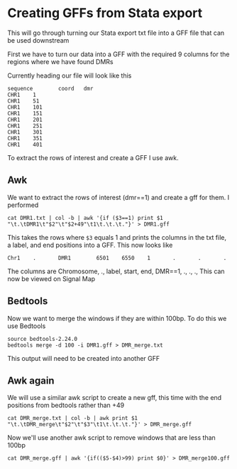 # Creating GFFs from Stata export

This will go through turning our Stata export txt file into a GFF file that can be used downstream

First we have to turn our data into a GFF with the required 9 columns for the regions where we have found DMRs

Currently heading our file will look like this
```
sequence        coord   dmr
CHR1    1
CHR1    51
CHR1    101
CHR1    151
CHR1    201
CHR1    251
CHR1    301
CHR1    351
CHR1    401
```

To extract the rows of interest and create a GFF I use awk.

## Awk

We want to extract the rows of interest (dmr==1) and create a gff for them. I performed

```
cat DMR1.txt | col -b | awk '{if ($3==1) print $1 "\t.\tDMR1\t"$2"\t"$2+49"\t1\t.\t.\t."}' > DMR1.gff
```
This takes the rows where `$3` equals 1 and prints the columns in the txt file, a label, and end positions into a GFF.
This now looks like
```
Chr1    .       DMR1        6501    6550    1       .       .       .
```
The columns are Chromosome, ., label, start, end, DMR==1, ., ., .,
This can now be viewed on Signal Map

## Bedtools

Now we want to merge the windows if they are within 100bp. To do this we use Bedtools

```
source bedtools-2.24.0
bedtools merge -d 100 -i DMR1.gff > DMR_merge.txt
```
This output will need to be created into another GFF

## Awk again

We will use a similar awk script to create a new gff, this time with the end positions from bedtools rather than +49

```
cat DMR_merge.txt | col -b | awk print $1 "\t.\tDMR_merge\t"$2"\t"$3"\t1\t.\t.\t."}' > DMR_merge.gff
```

Now we'll use another awk script to remove windows that are less than 100bp

```
cat DMR_merge.gff | awk '{if(($5-$4)>99) print $0}' > DMR_merge100.gff
```
